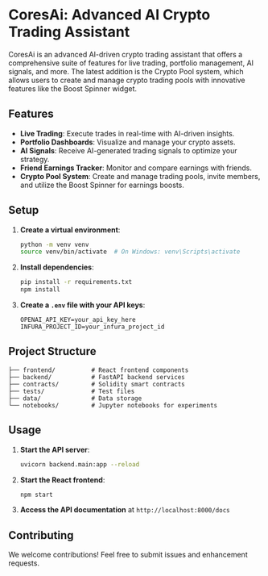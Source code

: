 # CoresAi: Advanced AI Crypto Trading Assistant

CoresAi is an advanced AI-driven crypto trading assistant that offers a comprehensive suite of features for live trading, portfolio management, AI signals, and more. The latest addition is the Crypto Pool system, which allows users to create and manage crypto trading pools with innovative features like the Boost Spinner widget.

## Features

- **Live Trading**: Execute trades in real-time with AI-driven insights.
- **Portfolio Dashboards**: Visualize and manage your crypto assets.
- **AI Signals**: Receive AI-generated trading signals to optimize your strategy.
- **Friend Earnings Tracker**: Monitor and compare earnings with friends.
- **Crypto Pool System**: Create and manage trading pools, invite members, and utilize the Boost Spinner for earnings boosts.

## Setup

1. **Create a virtual environment**:
   ```bash
   python -m venv venv
   source venv/bin/activate  # On Windows: venv\Scripts\activate
   ```

2. **Install dependencies**:
   ```bash
   pip install -r requirements.txt
   npm install
   ```

3. **Create a `.env` file with your API keys**:
   ```
   OPENAI_API_KEY=your_api_key_here
   INFURA_PROJECT_ID=your_infura_project_id
   ```

## Project Structure

```
├── frontend/          # React frontend components
├── backend/           # FastAPI backend services
├── contracts/         # Solidity smart contracts
├── tests/             # Test files
├── data/              # Data storage
└── notebooks/         # Jupyter notebooks for experiments
```

## Usage

1. **Start the API server**:
   ```bash
   uvicorn backend.main:app --reload
   ```

2. **Start the React frontend**:
   ```bash
   npm start
   ```

3. **Access the API documentation** at `http://localhost:8000/docs`

## Contributing

We welcome contributions! Feel free to submit issues and enhancement requests. 
